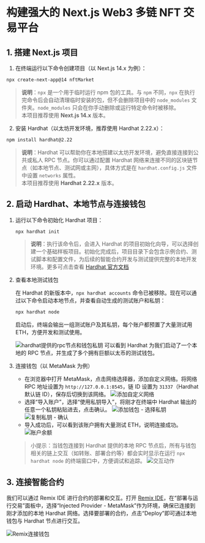 # 构建强大的 Next.js Web3 多链 NFT 交易平台

## 1. 搭建 Next.js 项目

1. 在终端运行以下命令创建项目（以 Next.js 14.x 为例）：

  ```bash
  npx create-next-app@14 nftMarket
  ```

  > **说明**：`npx` 是一个用于临时运行 npm 包的工具。与 `npm` 不同，`npx` 在执行完命令后会自动清理临时安装的包，但不会删除项目中的 `node_modules` 文件夹。`node_modules` 只会在你手动删除或运行特定命令时被移除。  
  > 本项目推荐使用 **Next.js 14.x** 版本。

2. 安装 Hardhat（以太坊开发环境，推荐使用 Hardhat 2.22.x）：

  ```bash
  npm install hardhat@2.22
  ```

  > **说明**：Hardhat 可以帮助你在本地搭建以太坊开发环境，避免直接连接到公共或私人 RPC 节点。你可以通过配置 Hardhat 网络来连接不同的区块链节点（如本地节点、测试网或主网），具体方式是在 `hardhat.config.js` 文件中设置 `networks` 属性。  
  > 本项目推荐使用 **Hardhat 2.22.x** 版本。

## 2. 启动 Hardhat、本地节点与连接钱包

1. 运行以下命令初始化 Hardhat 项目：

   ```bash
   npx hardhat init
   ```

   > **说明**：执行该命令后，会进入 Hardhat 的项目初始化向导，可以选择创建一个基础样板项目。初始化完成后，项目目录下会包含示例合约、测试脚本和配置文件，为后续的智能合约开发与测试提供完整的本地开发环境。更多可点击查看 [Hardhat 官方文档](https://hardhat.org/getting-started/)

2. 查看本地测试钱包

   在 Hardhat 的新版本中，`npx hardhat accounts` 命令已被移除。现在可以通过以下命令启动本地节点，并查看自动生成的测试账户和私钥：

   ```bash
   npx hardhat node
   ```

   启动后，终端会输出一组测试账户及其私钥，每个账户都预置了大量测试用 ETH，方便开发和测试使用。

   ![hardhat提供的rpc节点和钱包私钥](img/image.png)
   可以看到 Hardhat 为我们启动了一个本地的 RPC 节点，并生成了多个拥有巨额以太币的测试钱包。

3. 连接钱包（以 MetaMask 为例）

   - 在浏览器中打开 MetaMask，点击网络选择器，添加自定义网络。将网络 RPC 地址设置为 `http://127.0.0.1:8545`，链 ID 设置为 `31337`（Hardhat 默认链 ID），保存后切换到该网络。
     ![添加自定义网络](img/image-1.png)
   - 选择“导入账户”，选择“使用私钥导入”，将刚才在终端中 Hardhat 输出的任意一个私钥粘贴进去，点击确认。
     ![添加钱包 - 选择私钥](img/image-2.png)
     ![复制私钥 - 确认](img/image-3.png)
   - 导入成功后，可以看到该账户拥有大量测试 ETH，说明连接成功。
     ![账户余额](img/image-4.png)

   > 小提示：当钱包连接到 Hardhat 提供的本地 RPC 节点后，所有与钱包相关的链上交互（如转账、部署合约等）都会实时显示在运行 `npx hardhat node` 的终端窗口中，方便调试和追踪。
   ![交互动作](img/image-5.png)

## 3. 连接智能合约

我们可以通过 Remix IDE 进行合约的部署和交互。打开 [Remix IDE](https://remix.ethereum.org/)，在“部署与运行交易”面板中，选择“Injected Provider - MetaMask”作为环境，确保已连接到刚才添加的本地 Hardhat 网络。选择要部署的合约，点击“Deploy”即可通过本地钱包与 Hardhat 节点进行交互。

![Remix连接钱包](img/image-6.png)